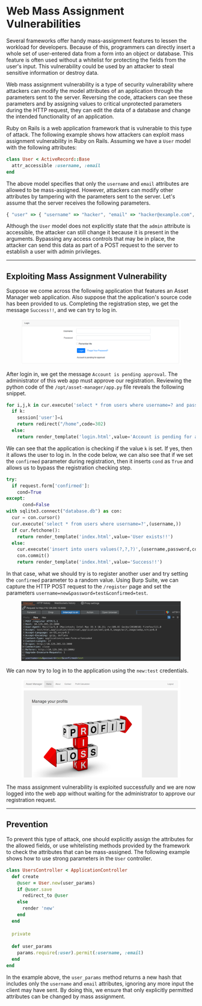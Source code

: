 # Web Mass Assignment Vulnerabilities

Several frameworks offer handy mass-assignment features to lessen the workload for developers. Because of this, programmers can directly insert a whole set of user-entered data from a form into an object or database. This feature is often used without a whitelist for protecting the fields from the user's input. This vulnerability could be used by an attacker to steal sensitive information or destroy data.

Web mass assignment vulnerability is a type of security vulnerability where attackers can modify the model attributes of an application through the parameters sent to the server. Reversing the code, attackers can see these parameters and by assigning values to critical unprotected parameters during the HTTP request, they can edit the data of a database and change the intended functionality of an application.

Ruby on Rails is a web application framework that is vulnerable to this type of attack. The following example shows how attackers can exploit mass assignment vulnerability in Ruby on Rails. Assuming we have a `User` model with the following attributes:

```ruby
class User < ActiveRecord::Base
  attr_accessible :username, :email
end
```

The above model specifies that only the `username` and `email` attributes are allowed to be mass-assigned. However, attackers can modify other attributes by tampering with the parameters sent to the server. Let's assume that the server receives the following parameters.

```javascript
{ "user" => { "username" => "hacker", "email" => "hacker@example.com", "admin" => true } }
```

Although the `User` model does not explicitly state that the `admin` attribute is accessible, the attacker can still change it because it is present in the arguments. Bypassing any access controls that may be in place, the attacker can send this data as part of a POST request to the server to establish a user with admin privileges.

***

## Exploiting Mass Assignment Vulnerability

Suppose we come across the following application that features an Asset Manager web application. Also suppose that the application's source code has been provided to us. Completing the registration step, we get the message `Success!!`, and we can try to log in.

<figure><img src="../../../../.gitbook/assets/image (1) (1) (1) (1) (1) (1) (1) (1) (1) (1) (1) (1) (1) (1) (1) (1) (1) (1) (1) (1) (1) (1) (1) (1) (1) (1) (1) (1) (1) (1) (1) (1) (1) (1) (1) (1) (1) (1) (1) (1).png" alt=""><figcaption></figcaption></figure>

After login in, we get the message `Account is pending approval`. The administrator of this web app must approve our registration. Reviewing the python code of the `/opt/asset-manager/app.py` file reveals the following snippet.

```python
for i,j,k in cur.execute('select * from users where username=? and password=?',(username,password)):
  if k:
    session['user']=i
    return redirect("/home",code=302)
  else:
    return render_template('login.html',value='Account is pending for approval')
```

We can see that the application is checking if the value `k` is set. If yes, then it allows the user to log in. In the code below, we can also see that if we set the `confirmed` parameter during registration, then it inserts `cond` as `True` and allows us to bypass the registration checking step.

```python
try:
  if request.form['confirmed']:
    cond=True
except:
      cond=False
with sqlite3.connect("database.db") as con:
  cur = con.cursor()
  cur.execute('select * from users where username=?',(username,))
  if cur.fetchone():
    return render_template('index.html',value='User exists!!')
  else:
    cur.execute('insert into users values(?,?,?)',(username,password,cond))
    con.commit()
    return render_template('index.html',value='Success!!')
```

In that case, what we should try is to register another user and try setting the `confirmed` parameter to a random value. Using Burp Suite, we can capture the HTTP POST request to the `/register` page and set the parameters `username=new&password=test&confirmed=test`.

<figure><img src="../../../../.gitbook/assets/image (1) (1) (1) (1) (1) (1) (1) (1) (1) (1) (1) (1) (1) (1) (1) (1) (1) (1) (1) (1) (1) (1) (1) (1) (1) (1) (1) (1) (1) (1) (1) (1) (1) (1) (1) (1) (1) (1) (1) (1) (1).png" alt=""><figcaption></figcaption></figure>

We can now try to log in to the application using the `new:test` credentials.

<figure><img src="../../../../.gitbook/assets/image (2) (1) (1) (1) (1) (1) (1) (1) (1) (1) (1) (1) (1) (1) (1) (1) (1) (1) (1) (1) (1) (1) (1) (1) (1) (1) (1) (1) (1) (1) (1) (1).png" alt=""><figcaption></figcaption></figure>

The mass assignment vulnerability is exploited successfully and we are now logged into the web app without waiting for the administrator to approve our registration request.

***

## Prevention

To prevent this type of attack, one should explicitly assign the attributes for the allowed fields, or use whitelisting methods provided by the framework to check the attributes that can be mass-assigned. The following example shows how to use strong parameters in the `User` controller.

```ruby
class UsersController < ApplicationController
  def create
    @user = User.new(user_params)
    if @user.save
      redirect_to @user
    else
      render 'new'
    end
  end

  private

  def user_params
    params.require(:user).permit(:username, :email)
  end
end
```

In the example above, the `user_params` method returns a new hash that includes only the `username` and `email` attributes, ignoring any more input the client may have sent. By doing this, we ensure that only explicitly permitted attributes can be changed by mass assignment.
